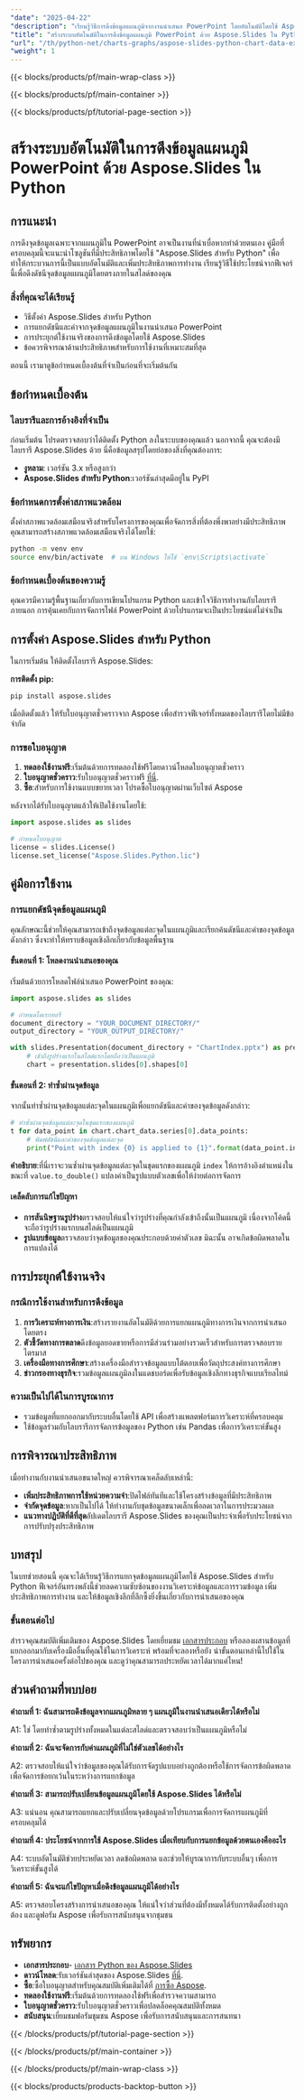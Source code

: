 ```yaml
---
"date": "2025-04-22"
"description": "เรียนรู้วิธีการดึงข้อมูลแผนภูมิจากงานนำเสนอ PowerPoint โดยอัตโนมัติโดยใช้ Aspose.Slides สำหรับ Python เพิ่มประสิทธิภาพการทำงานและปรับปรุงเวิร์กโฟลว์ของคุณ"
"title": "สร้างระบบอัตโนมัติในการดึงข้อมูลแผนภูมิ PowerPoint ด้วย Aspose.Slides ใน Python และคู่มือฉบับสมบูรณ์"
"url": "/th/python-net/charts-graphs/aspose-slides-python-chart-data-extraction/"
"weight": 1
---
```


{{< blocks/products/pf/main-wrap-class >}}

{{< blocks/products/pf/main-container >}}

{{< blocks/products/pf/tutorial-page-section >}}
# สร้างระบบอัตโนมัติในการดึงข้อมูลแผนภูมิ PowerPoint ด้วย Aspose.Slides ใน Python

## การแนะนำ

การดึงจุดข้อมูลเฉพาะจากแผนภูมิใน PowerPoint อาจเป็นงานที่น่าเบื่อหากทำด้วยตนเอง คู่มือที่ครอบคลุมนี้จะแนะนำโซลูชันที่มีประสิทธิภาพโดยใช้ "Aspose.Slides สำหรับ Python" เพื่อทำให้กระบวนการนี้เป็นแบบอัตโนมัติและเพิ่มประสิทธิภาพการทำงาน เรียนรู้วิธีใช้ประโยชน์จากฟีเจอร์นี้เพื่อดึงดัชนีจุดข้อมูลแผนภูมิโดยตรงภายในสไลด์ของคุณ

### สิ่งที่คุณจะได้เรียนรู้

- วิธีตั้งค่า Aspose.Slides สำหรับ Python
- การแยกดัชนีและค่าจากจุดข้อมูลแผนภูมิในงานนำเสนอ PowerPoint
- การประยุกต์ใช้งานจริงของการดึงข้อมูลโดยใช้ Aspose.Slides
- ข้อควรพิจารณาด้านประสิทธิภาพสำหรับการใช้งานที่เหมาะสมที่สุด

ตอนนี้ เรามาดูข้อกำหนดเบื้องต้นที่จำเป็นก่อนที่จะเริ่มต้นกัน

## ข้อกำหนดเบื้องต้น

### ไลบรารีและการอ้างอิงที่จำเป็น

ก่อนเริ่มต้น โปรดตรวจสอบว่าได้ติดตั้ง Python ลงในระบบของคุณแล้ว นอกจากนี้ คุณจะต้องมีไลบรารี Aspose.Slides ด้วย นี่คือข้อมูลสรุปโดยย่อของสิ่งที่คุณต้องการ:

- **งูหลาม**: เวอร์ชัน 3.x หรือสูงกว่า
- **Aspose.Slides สำหรับ Python**:เวอร์ชันล่าสุดมีอยู่ใน PyPI

### ข้อกำหนดการตั้งค่าสภาพแวดล้อม

ตั้งค่าสภาพแวดล้อมเสมือนจริงสำหรับโครงการของคุณเพื่อจัดการสิ่งที่ต้องพึ่งพาอย่างมีประสิทธิภาพ คุณสามารถสร้างสภาพแวดล้อมเสมือนจริงได้โดยใช้:

```bash
python -m venv env
source env/bin/activate  # บน Windows ให้ใช้ `env\Scripts\activate`
```

### ข้อกำหนดเบื้องต้นของความรู้

คุณควรมีความรู้พื้นฐานเกี่ยวกับการเขียนโปรแกรม Python และเข้าใจวิธีการทำงานกับไลบรารีภายนอก การคุ้นเคยกับการจัดการไฟล์ PowerPoint ด้วยโปรแกรมจะเป็นประโยชน์แต่ไม่จำเป็น

## การตั้งค่า Aspose.Slides สำหรับ Python

ในการเริ่มต้น ให้ติดตั้งไลบรารี Aspose.Slides:

**การติดตั้ง pip:**

```bash
pip install aspose.slides
```

เมื่อติดตั้งแล้ว ให้รับใบอนุญาตชั่วคราวจาก Aspose เพื่อสำรวจฟีเจอร์ทั้งหมดของไลบรารีโดยไม่มีข้อจำกัด

### การขอใบอนุญาต

1. **ทดลองใช้งานฟรี**:เริ่มต้นด้วยการทดลองใช้ฟรีโดยดาวน์โหลดใบอนุญาตชั่วคราว
2. **ใบอนุญาตชั่วคราว**:รับใบอนุญาตชั่วคราวฟรี [ที่นี่](https://purchase-aspose.com/temporary-license/).
3. **ซื้อ**:สำหรับการใช้งานแบบขยายเวลา โปรดซื้อใบอนุญาตผ่านเว็บไซต์ Aspose

หลังจากได้รับใบอนุญาตแล้วให้เปิดใช้งานโดยใช้:

```python
import aspose.slides as slides

# กำหนดใบอนุญาต
license = slides.License()
license.set_license("Aspose.Slides.Python.lic")
```

## คู่มือการใช้งาน

### การแยกดัชนีจุดข้อมูลแผนภูมิ

คุณลักษณะนี้ช่วยให้คุณสามารถเข้าถึงจุดข้อมูลแต่ละจุดในแผนภูมิและเรียกค้นดัชนีและค่าของจุดข้อมูลดังกล่าว ซึ่งจะทำให้ทราบข้อมูลเชิงลึกเกี่ยวกับข้อมูลพื้นฐาน

#### ขั้นตอนที่ 1: โหลดงานนำเสนอของคุณ

เริ่มต้นด้วยการโหลดไฟล์นำเสนอ PowerPoint ของคุณ:

```python
import aspose.slides as slides

# กำหนดไดเรกทอรี
document_directory = "YOUR_DOCUMENT_DIRECTORY/"
output_directory = "YOUR_OUTPUT_DIRECTORY/"

with slides.Presentation(document_directory + "ChartIndex.pptx") as presentation:
    # เข้าถึงรูปร่างแรกในสไลด์แรกโดยถือว่าเป็นแผนภูมิ
    chart = presentation.slides[0].shapes[0]
```

#### ขั้นตอนที่ 2: ทำซ้ำผ่านจุดข้อมูล

จากนั้นทำซ้ำผ่านจุดข้อมูลแต่ละจุดในแผนภูมิเพื่อแยกดัชนีและค่าของจุดข้อมูลดังกล่าว:

```python
# ทำซ้ำผ่านจุดข้อมูลแต่ละจุดในชุดแรกของแผนภูมิ
t for data_point in chart.chart_data.series[0].data_points:
    # พิมพ์ดัชนีและค่าของจุดข้อมูลแต่ละจุด
    print("Point with index {0} is applied to {1}".format(data_point.index, data_point.value.to_double()))
```

**คำอธิบาย**:ที่นี่เราจะวนซ้ำผ่านจุดข้อมูลแต่ละจุดในชุดแรกของแผนภูมิ `index` ให้การอ้างอิงตำแหน่งในขณะที่ `value.to_double()` แปลงค่าเป็นรูปแบบตัวเลขเพื่อให้ง่ายต่อการจัดการ

#### เคล็ดลับการแก้ไขปัญหา

- **การสันนิษฐานรูปร่าง**ตรวจสอบให้แน่ใจว่ารูปร่างที่คุณกำลังเข้าถึงนั้นเป็นแผนภูมิ เนื่องจากโค้ดนี้จะถือว่ารูปร่างแรกบนสไลด์เป็นแผนภูมิ
- **รูปแบบข้อมูล**ตรวจสอบว่าจุดข้อมูลของคุณประกอบด้วยค่าตัวเลข มิฉะนั้น อาจเกิดข้อผิดพลาดในการแปลงได้

## การประยุกต์ใช้งานจริง

### กรณีการใช้งานสำหรับการดึงข้อมูล

1. **การวิเคราะห์ทางการเงิน**:สร้างรายงานอัตโนมัติด้วยการแยกแผนภูมิทางการเงินจากการนำเสนอโดยตรง
2. **ตัวชี้วัดทางการตลาด**ดึงข้อมูลยอดขายหรือการมีส่วนร่วมอย่างรวดเร็วสำหรับการตรวจสอบรายไตรมาส
3. **เครื่องมือทางการศึกษา**:สร้างเครื่องมือสำรวจข้อมูลแบบโต้ตอบเพื่อวัตถุประสงค์ทางการศึกษา
4. **ข่าวกรองทางธุรกิจ**:รวมข้อมูลแผนภูมิลงในแดชบอร์ดเพื่อรับข้อมูลเชิงลึกทางธุรกิจแบบเรียลไทม์

### ความเป็นไปได้ในการบูรณาการ

- รวมข้อมูลที่แยกออกมากับระบบอื่นโดยใช้ API เพื่อสร้างแพลตฟอร์มการวิเคราะห์ที่ครอบคลุม
- ใช้ข้อมูลร่วมกับไลบรารีการจัดการข้อมูลของ Python เช่น Pandas เพื่อการวิเคราะห์ขั้นสูง

## การพิจารณาประสิทธิภาพ

เมื่อทำงานกับงานนำเสนอขนาดใหญ่ ควรพิจารณาเคล็ดลับเหล่านี้:

- **เพิ่มประสิทธิภาพการใช้หน่วยความจำ**:ปิดไฟล์ทันทีและใช้โครงสร้างข้อมูลที่มีประสิทธิภาพ
- **จำกัดจุดข้อมูล**:หากเป็นไปได้ ให้ทำงานกับชุดข้อมูลขนาดเล็กเพื่อลดเวลาในการประมวลผล
- **แนวทางปฏิบัติที่ดีที่สุด**อัปเดตไลบรารี Aspose.Slides ของคุณเป็นประจำเพื่อรับประโยชน์จากการปรับปรุงประสิทธิภาพ

## บทสรุป

ในบทช่วยสอนนี้ คุณจะได้เรียนรู้วิธีการแยกจุดข้อมูลแผนภูมิโดยใช้ Aspose.Slides สำหรับ Python ฟีเจอร์อันทรงพลังนี้ช่วยลดความซับซ้อนของงานวิเคราะห์ข้อมูลและการรวมข้อมูล เพิ่มประสิทธิภาพการทำงาน และให้ข้อมูลเชิงลึกที่ลึกซึ้งยิ่งขึ้นเกี่ยวกับการนำเสนอของคุณ

### ขั้นตอนต่อไป

สำรวจคุณสมบัติเพิ่มเติมของ Aspose.Slides โดยเยี่ยมชม [เอกสารประกอบ](https://reference.aspose.com/slides/python-net/) หรือลองผสานข้อมูลที่แยกออกมากับเครื่องมืออื่นที่คุณใช้ในการวิเคราะห์ พร้อมที่จะลองหรือยัง นำขั้นตอนเหล่านี้ไปใช้ในโครงการนำเสนอครั้งต่อไปของคุณ และดูว่าคุณสามารถประหยัดเวลาได้มากแค่ไหน!

## ส่วนคำถามที่พบบ่อย

**คำถามที่ 1: ฉันสามารถดึงข้อมูลจากแผนภูมิหลาย ๆ แผนภูมิในงานนำเสนอเดียวได้หรือไม่**

A1: ใช่ โดยทำซ้ำตามรูปร่างทั้งหมดในแต่ละสไลด์และตรวจสอบว่าเป็นแผนภูมิหรือไม่

**คำถามที่ 2: ฉันจะจัดการกับค่าแผนภูมิที่ไม่ใช่ตัวเลขได้อย่างไร**

A2: ตรวจสอบให้แน่ใจว่าข้อมูลของคุณได้รับการจัดรูปแบบอย่างถูกต้องหรือใช้การจัดการข้อผิดพลาดเพื่อจัดการข้อยกเว้นในระหว่างการแยกข้อมูล

**คำถามที่ 3: สามารถปรับเปลี่ยนข้อมูลแผนภูมิโดยใช้ Aspose.Slides ได้หรือไม่**

A3: แน่นอน คุณสามารถแยกและปรับเปลี่ยนจุดข้อมูลด้วยโปรแกรมเพื่อการจัดการแผนภูมิที่ครอบคลุมได้

**คำถามที่ 4: ประโยชน์จากการใช้ Aspose.Slides เมื่อเทียบกับการแยกข้อมูลด้วยตนเองคืออะไร**

A4: ระบบอัตโนมัติช่วยประหยัดเวลา ลดข้อผิดพลาด และช่วยให้บูรณาการกับระบบอื่นๆ เพื่อการวิเคราะห์ขั้นสูงได้

**คำถามที่ 5: ฉันจะแก้ไขปัญหาเมื่อดึงข้อมูลแผนภูมิได้อย่างไร**

A5: ตรวจสอบโครงสร้างการนำเสนอของคุณ ให้แน่ใจว่าส่วนที่ต้องมีทั้งหมดได้รับการติดตั้งอย่างถูกต้อง และดูฟอรัม Aspose เพื่อรับการสนับสนุนจากชุมชน

## ทรัพยากร

- **เอกสารประกอบ**- [เอกสาร Python ของ Aspose.Slides](https://reference.aspose.com/slides/python-net/)
- **ดาวน์โหลด**:รับเวอร์ชันล่าสุดของ Aspose.Slides [ที่นี่](https://releases-aspose.com/slides/python-net/).
- **ซื้อ**:ซื้อใบอนุญาตสำหรับคุณสมบัติเพิ่มเติมได้ที่ [การซื้อ Aspose](https://purchase-aspose.com/buy).
- **ทดลองใช้งานฟรี**:เริ่มต้นด้วยการทดลองใช้ฟรีเพื่อสำรวจความสามารถ
- **ใบอนุญาตชั่วคราว**:รับใบอนุญาตชั่วคราวเพื่อปลดล็อคคุณสมบัติทั้งหมด
- **สนับสนุน**:เยี่ยมชมฟอรัมชุมชน Aspose เพื่อรับการสนับสนุนและการสนทนา

{{< /blocks/products/pf/tutorial-page-section >}}

{{< /blocks/products/pf/main-container >}}

{{< /blocks/products/pf/main-wrap-class >}}

{{< blocks/products/products-backtop-button >}}